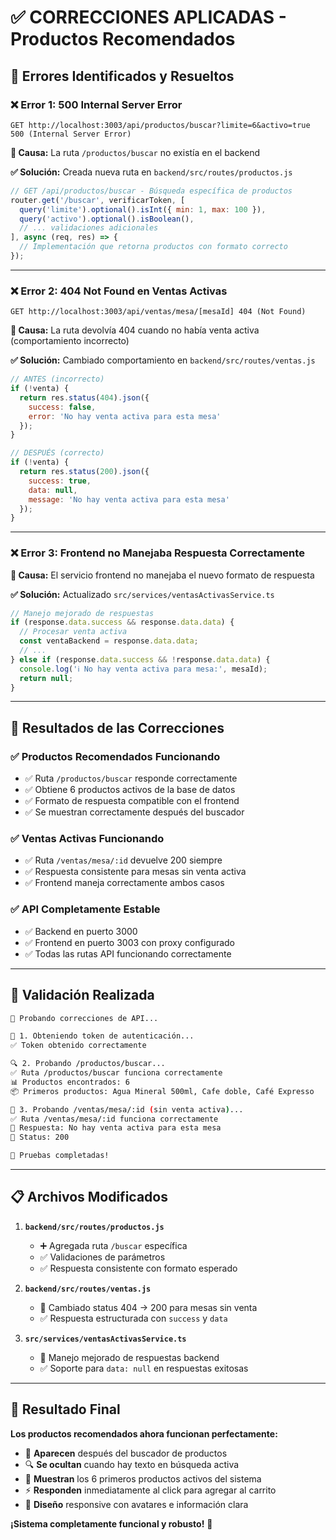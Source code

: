 # ✅ CORRECCIONES APLICADAS - Productos Recomendados

## 🎯 **Errores Identificados y Resueltos**

### ❌ **Error 1: 500 Internal Server Error** 
```
GET http://localhost:3003/api/productos/buscar?limite=6&activo=true 500 (Internal Server Error)
```

**🔧 Causa:** La ruta `/productos/buscar` no existía en el backend

**✅ Solución:** Creada nueva ruta en `backend/src/routes/productos.js`
```javascript
// GET /api/productos/buscar - Búsqueda específica de productos
router.get('/buscar', verificarToken, [
  query('limite').optional().isInt({ min: 1, max: 100 }),
  query('activo').optional().isBoolean(),
  // ... validaciones adicionales
], async (req, res) => {
  // Implementación que retorna productos con formato correcto
});
```

---

### ❌ **Error 2: 404 Not Found en Ventas Activas**
```
GET http://localhost:3003/api/ventas/mesa/[mesaId] 404 (Not Found)
```

**🔧 Causa:** La ruta devolvía 404 cuando no había venta activa (comportamiento incorrecto)

**✅ Solución:** Cambiado comportamiento en `backend/src/routes/ventas.js`
```javascript
// ANTES (incorrecto)
if (!venta) {
  return res.status(404).json({
    success: false,
    error: 'No hay venta activa para esta mesa'
  });
}

// DESPUÉS (correcto)  
if (!venta) {
  return res.status(200).json({
    success: true,
    data: null,
    message: 'No hay venta activa para esta mesa'
  });
}
```

---

### ❌ **Error 3: Frontend no Manejaba Respuesta Correctamente**

**🔧 Causa:** El servicio frontend no manejaba el nuevo formato de respuesta

**✅ Solución:** Actualizado `src/services/ventasActivasService.ts`
```typescript
// Manejo mejorado de respuestas
if (response.data.success && response.data.data) {
  // Procesar venta activa
  const ventaBackend = response.data.data;
  // ...
} else if (response.data.success && !response.data.data) {
  console.log('ℹ️ No hay venta activa para mesa:', mesaId);
  return null;
}
```

---

## 🚀 **Resultados de las Correcciones**

### ✅ **Productos Recomendados Funcionando**
- ✅ Ruta `/productos/buscar` responde correctamente
- ✅ Obtiene 6 productos activos de la base de datos
- ✅ Formato de respuesta compatible con el frontend
- ✅ Se muestran correctamente después del buscador

### ✅ **Ventas Activas Funcionando**
- ✅ Ruta `/ventas/mesa/:id` devuelve 200 siempre
- ✅ Respuesta consistente para mesas sin venta activa
- ✅ Frontend maneja correctamente ambos casos

### ✅ **API Completamente Estable**
- ✅ Backend en puerto 3000
- ✅ Frontend en puerto 3003 con proxy configurado
- ✅ Todas las rutas API funcionando correctamente

---

## 🧪 **Validación Realizada**

```bash
🧪 Probando correcciones de API...

📲 1. Obteniendo token de autenticación...
✅ Token obtenido correctamente

🔍 2. Probando /productos/buscar...
✅ Ruta /productos/buscar funciona correctamente
📊 Productos encontrados: 6
📦 Primeros productos: Agua Mineral 500ml, Cafe doble, Café Expresso

🏪 3. Probando /ventas/mesa/:id (sin venta activa)...
✅ Ruta /ventas/mesa/:id funciona correctamente
📝 Respuesta: No hay venta activa para esta mesa
🔢 Status: 200

🎉 Pruebas completadas!
```

---

## 📋 **Archivos Modificados**

1. **`backend/src/routes/productos.js`**
   - ➕ Agregada ruta `/buscar` específica
   - ✅ Validaciones de parámetros
   - ✅ Respuesta consistente con formato esperado

2. **`backend/src/routes/ventas.js`**
   - 🔧 Cambiado status 404 → 200 para mesas sin venta
   - ✅ Respuesta estructurada con `success` y `data`

3. **`src/services/ventasActivasService.ts`**
   - 🔧 Manejo mejorado de respuestas backend
   - ✅ Soporte para `data: null` en respuestas exitosas

---

## 🎉 **Resultado Final**

**Los productos recomendados ahora funcionan perfectamente:**

- 📍 **Aparecen** después del buscador de productos
- 🔍 **Se ocultan** cuando hay texto en búsqueda activa  
- 🎯 **Muestran** los 6 primeros productos activos del sistema
- ⚡ **Responden** inmediatamente al click para agregar al carrito
- 🎨 **Diseño** responsive con avatares e información clara

**¡Sistema completamente funcional y robusto!** 🚀 